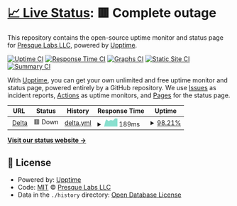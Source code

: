 # [📈 Live Status](https://presquelabs.github.io/upptime): <!--live status--> **🟥 Complete outage**

This repository contains the open-source uptime monitor and status page for [Presque Labs LLC](https://presquelabs.github.io/upptime), powered by [Upptime](https://github.com/upptime/upptime).

[![Uptime CI](https://github.com/presquelabs/upptime/workflows/Uptime%20CI/badge.svg)](https://github.com/presquelabs/upptime/actions?query=workflow%3A%22Uptime+CI%22)
[![Response Time CI](https://github.com/presquelabs/upptime/workflows/Response%20Time%20CI/badge.svg)](https://github.com/presquelabs/upptime/actions?query=workflow%3A%22Response+Time+CI%22)
[![Graphs CI](https://github.com/presquelabs/upptime/workflows/Graphs%20CI/badge.svg)](https://github.com/presquelabs/upptime/actions?query=workflow%3A%22Graphs+CI%22)
[![Static Site CI](https://github.com/presquelabs/upptime/workflows/Static%20Site%20CI/badge.svg)](https://github.com/presquelabs/upptime/actions?query=workflow%3A%22Static+Site+CI%22)
[![Summary CI](https://github.com/presquelabs/upptime/workflows/Summary%20CI/badge.svg)](https://github.com/presquelabs/upptime/actions?query=workflow%3A%22Summary+CI%22)

With [Upptime](https://upptime.js.org), you can get your own unlimited and free uptime monitor and status page, powered entirely by a GitHub repository. We use [Issues](https://github.com/presquelabs/upptime/issues) as incident reports, [Actions](https://github.com/presquelabs/upptime/actions) as uptime monitors, and [Pages](https://presquelabs.github.io/upptime) for the status page.

<!--start: status pages-->
<!-- This summary is generated by Upptime (https://github.com/upptime/upptime) -->
<!-- Do not edit this manually, your changes will be overwritten -->
<!-- prettier-ignore -->
| URL | Status | History | Response Time | Uptime |
| --- | ------ | ------- | ------------- | ------ |
| <img alt="" src="https://icons.duckduckgo.com/ip3/nginx.presquelabs.com.ico" height="13"> [Delta](https://nginx.presquelabs.com) | 🟥 Down | [delta.yml](https://github.com/presquelabs/upptime/commits/HEAD/history/delta.yml) | <details><summary><img alt="Response time graph" src="./graphs/delta/response-time-week.png" height="20"> 189ms</summary><br><a href="https://presquelabs.github.io/upptime/history/delta"><img alt="Response time 232" src="https://img.shields.io/endpoint?url=https%3A%2F%2Fraw.githubusercontent.com%2Fpresquelabs%2Fupptime%2FHEAD%2Fapi%2Fdelta%2Fresponse-time.json"></a><br><a href="https://presquelabs.github.io/upptime/history/delta"><img alt="24-hour response time 0" src="https://img.shields.io/endpoint?url=https%3A%2F%2Fraw.githubusercontent.com%2Fpresquelabs%2Fupptime%2FHEAD%2Fapi%2Fdelta%2Fresponse-time-day.json"></a><br><a href="https://presquelabs.github.io/upptime/history/delta"><img alt="7-day response time 189" src="https://img.shields.io/endpoint?url=https%3A%2F%2Fraw.githubusercontent.com%2Fpresquelabs%2Fupptime%2FHEAD%2Fapi%2Fdelta%2Fresponse-time-week.json"></a><br><a href="https://presquelabs.github.io/upptime/history/delta"><img alt="30-day response time 202" src="https://img.shields.io/endpoint?url=https%3A%2F%2Fraw.githubusercontent.com%2Fpresquelabs%2Fupptime%2FHEAD%2Fapi%2Fdelta%2Fresponse-time-month.json"></a><br><a href="https://presquelabs.github.io/upptime/history/delta"><img alt="1-year response time 237" src="https://img.shields.io/endpoint?url=https%3A%2F%2Fraw.githubusercontent.com%2Fpresquelabs%2Fupptime%2FHEAD%2Fapi%2Fdelta%2Fresponse-time-year.json"></a></details> | <details><summary><a href="https://presquelabs.github.io/upptime/history/delta">98.21%</a></summary><a href="https://presquelabs.github.io/upptime/history/delta"><img alt="All-time uptime 96.94%" src="https://img.shields.io/endpoint?url=https%3A%2F%2Fraw.githubusercontent.com%2Fpresquelabs%2Fupptime%2FHEAD%2Fapi%2Fdelta%2Fuptime.json"></a><br><a href="https://presquelabs.github.io/upptime/history/delta"><img alt="24-hour uptime 87.46%" src="https://img.shields.io/endpoint?url=https%3A%2F%2Fraw.githubusercontent.com%2Fpresquelabs%2Fupptime%2FHEAD%2Fapi%2Fdelta%2Fuptime-day.json"></a><br><a href="https://presquelabs.github.io/upptime/history/delta"><img alt="7-day uptime 98.21%" src="https://img.shields.io/endpoint?url=https%3A%2F%2Fraw.githubusercontent.com%2Fpresquelabs%2Fupptime%2FHEAD%2Fapi%2Fdelta%2Fuptime-week.json"></a><br><a href="https://presquelabs.github.io/upptime/history/delta"><img alt="30-day uptime 84.10%" src="https://img.shields.io/endpoint?url=https%3A%2F%2Fraw.githubusercontent.com%2Fpresquelabs%2Fupptime%2FHEAD%2Fapi%2Fdelta%2Fuptime-month.json"></a><br><a href="https://presquelabs.github.io/upptime/history/delta"><img alt="1-year uptime 95.67%" src="https://img.shields.io/endpoint?url=https%3A%2F%2Fraw.githubusercontent.com%2Fpresquelabs%2Fupptime%2FHEAD%2Fapi%2Fdelta%2Fuptime-year.json"></a></details>

<!--end: status pages-->

[**Visit our status website →**](https://presquelabs.github.io/upptime)

## 📄 License

- Powered by: [Upptime](https://github.com/upptime/upptime)
- Code: [MIT](./LICENSE) © [Presque Labs LLC](https://presquelabs.github.io/upptime)
- Data in the `./history` directory: [Open Database License](https://opendatacommons.org/licenses/odbl/1-0/)
